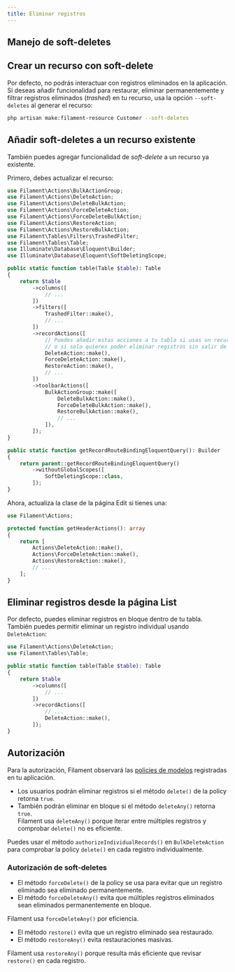 ```yaml
---
title: Eliminar registros
---
```


## Manejo de soft-deletes

## Crear un recurso con soft-delete

Por defecto, no podrás interactuar con registros eliminados en la aplicación.  
Si deseas añadir funcionalidad para restaurar, eliminar permanentemente y filtrar registros eliminados (*trashed*) en tu recurso, usa la opción `--soft-deletes` al generar el recurso:

```bash
php artisan make:filament-resource Customer --soft-deletes
```

## Añadir soft-deletes a un recurso existente

También puedes agregar funcionalidad de *soft-delete* a un recurso ya existente.

Primero, debes actualizar el recurso:

```php
use Filament\Actions\BulkActionGroup;
use Filament\Actions\DeleteAction;
use Filament\Actions\DeleteBulkAction;
use Filament\Actions\ForceDeleteAction;
use Filament\Actions\ForceDeleteBulkAction;
use Filament\Actions\RestoreAction;
use Filament\Actions\RestoreBulkAction;
use Filament\Tables\Filters\TrashedFilter;
use Filament\Tables\Table;
use Illuminate\Database\Eloquent\Builder;
use Illuminate\Database\Eloquent\SoftDeletingScope;

public static function table(Table $table): Table
{
    return $table
        ->columns([
            // ...
        ])
        ->filters([
            TrashedFilter::make(),
            // ...
        ])
        ->recordActions([
            // Puedes añadir estas acciones a tu tabla si usas un recurso simple,
            // o si solo quieres poder eliminar registros sin salir de la tabla.
            DeleteAction::make(),
            ForceDeleteAction::make(),
            RestoreAction::make(),
            // ...
        ])
        ->toolbarActions([
            BulkActionGroup::make([
                DeleteBulkAction::make(),
                ForceDeleteBulkAction::make(),
                RestoreBulkAction::make(),
                // ...
            ]),
        ]);
}

public static function getRecordRouteBindingEloquentQuery(): Builder
{
    return parent::getRecordRouteBindingEloquentQuery()
        ->withoutGlobalScopes([
            SoftDeletingScope::class,
        ]);
}
```

Ahora, actualiza la clase de la página Edit si tienes una:

```php
use Filament\Actions;

protected function getHeaderActions(): array
{
    return [
        Actions\DeleteAction::make(),
        Actions\ForceDeleteAction::make(),
        Actions\RestoreAction::make(),
        // ...
    ];
}
```

## Eliminar registros desde la página List

Por defecto, puedes eliminar registros en bloque dentro de tu tabla.  
También puedes permitir eliminar un registro individual usando `DeleteAction`:

```php
use Filament\Actions\DeleteAction;
use Filament\Tables\Table;

public static function table(Table $table): Table
{
    return $table
        ->columns([
            // ...
        ])
        ->recordActions([
            // ...
            DeleteAction::make(),
        ]);
}
```

## Autorización

Para la autorización, Filament observará las [policies de modelos](https://laravel.com/docs/authorization#creating-policies) registradas en tu aplicación.

- Los usuarios podrán eliminar registros si el método `delete()` de la policy retorna `true`.  
- También podrán eliminar en bloque si el método `deleteAny()` retorna `true`.  
  Filament usa `deleteAny()` porque iterar entre múltiples registros y comprobar `delete()` no es eficiente.

Puedes usar el método `authorizeIndividualRecords()` en `BulkDeleteAction` para comprobar la policy `delete()` en cada registro individualmente.

### Autorización de soft-deletes

- El método `forceDelete()` de la policy se usa para evitar que un registro eliminado sea eliminado permanentemente.  
- El método `forceDeleteAny()` evita que múltiples registros eliminados sean eliminados permanentemente en bloque.  

Filament usa `forceDeleteAny()` por eficiencia.  

- El método `restore()` evita que un registro eliminado sea restaurado.  
- El método `restoreAny()` evita restauraciones masivas.  

Filament usa `restoreAny()` porque resulta más eficiente que revisar `restore()` en cada registro.
